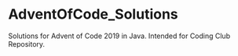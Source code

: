 # AdventOfCode_Solutions
Solutions for Advent of Code 2019 in Java. Intended for Coding Club Repository.
